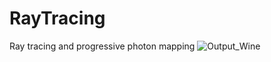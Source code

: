 # RayTracing
Ray tracing and progressive photon mapping
![Output_Wine](https://github.com/FlyingGiraffe/RayTracing/tree/master/Output/Wine.png)

